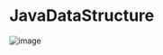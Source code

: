 # JavaDataStructure
![image](https://github.com/6666/JavaDataStructure/assets/434142/20658ec3-9021-4139-8456-9bf72f0326e3)

